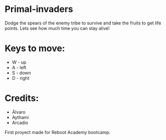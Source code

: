 # Primal-invaders
Dodge the spears of the enemy tribe to survive and take the fruits to get life points.
Lets see how much time you can stay alive!

# Keys to move: 
- W - up
- A - left
- S - down
- D - right

# Credits:
- Álvaro
- Aythami
- Arcadio

First proyect made for Reboot Academy bootcamp.
